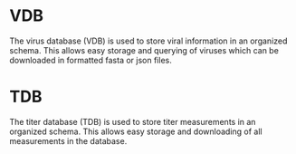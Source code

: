 # VDB
The virus database (VDB) is used to store viral information in an organized schema. This allows easy storage and querying of viruses which can be downloaded in formatted fasta or json files.

# TDB
The titer database (TDB) is used to store titer measurements in an organized schema. This allows easy storage and downloading of all measurements in the database. 